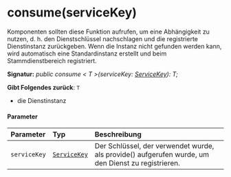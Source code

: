# <a name="consumeservicekey"></a>consume(serviceKey)




Komponenten sollten diese Funktion aufrufen, um eine Abhängigkeit zu nutzen, d. h. den Dienstschlüssel nachschlagen und die registrierte Dienstinstanz zurückgeben. Wenn die Instanz nicht gefunden werden kann, wird automatisch eine Standardinstanz erstellt und beim Stammdienstbereich registriert.

**Signatur:** _public consume < T >(serviceKey: [ServiceKey](../sp-core-library/servicekey.md)<T>): T;_

**Gibt Folgendes zurück**: `T`



- die Dienstinstanz

#### <a name="parameters"></a>Parameter


| Parameter       | Typ    | Beschreibung |
|:-------------|:---------------|:------------|
| `serviceKey`    | [`ServiceKey`](../sp-core-library/servicekey.md)<T> | Der Schlüssel, der verwendet wurde, als provide() aufgerufen wurde, um den Dienst zu registrieren. |


